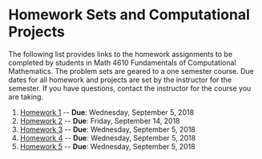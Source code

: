 # Homework Sets and Computational Projects

The following list provides links to the homework assignments to be completed by students in Math 4610 Fundamentals of
Computational Mathematics. The problem sets are geared to a one semester course. Due dates for all homework and projects are
set by the instructor for the semester. If you have questions, contact the instructor for the course you are taking.

1. [Homework 1](https://jvkoebbe.github.io/math4610/homework/homework1) -- **Due**: Wednesday, September 5, 2018
2. [Homework 2](https://jvkoebbe.github.io/math4610/homework/homework2) -- **Due**: Friday, September 14, 2018
3. [Homework 3](https://jvkoebbe.github.io/math4610/homework/homework3) -- **Due**: Wednesday, September 5, 2018
4. [Homework 4](https://jvkoebbe.github.io/math4610/homework/homework4) -- **Due**: Wednesday, September 5, 2018
4. [Homework 5](https://jvkoebbe.github.io/math4610/homework/homework5) -- **Due**: Wednesday, September 5, 2018
